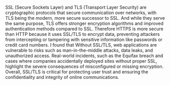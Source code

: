 SSL (Secure Sockets Layer) and TLS (Transport Layer Security) are cryptographic protocols that secure communication over networks, with TLS being the modern, more secure successor to SSL. And while they serve the same purpose, TLS offers stronger encryption algorithms and improved authentication methods compared to SSL. Therefore HTTPS is more secure than HTTP because it uses SSL/TLS to encrypt data, preventing attackers from intercepting or tampering with sensitive information like passwords or credit card numbers. I found that Without SSL/TLS, web applications are vulnerable to risks such as man-in-the-middle attacks, data leaks, and unauthorized access. Real-world incidents, such as the Equifax breach and cases where companies accidentally deployed sites without proper SSL, highlight the severe consequences of misconfigured or missing encryption. Overall, SSL/TLS is critical for protecting user trust and ensuring the confidentiality and integrity of online communications.

